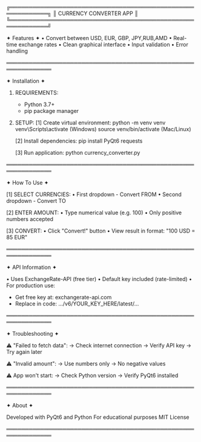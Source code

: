 ╔════════════════════════════════════════════════════════════╗
║                  CURRENCY CONVERTER APP                    ║
╚════════════════════════════════════════════════════════════╝

✦ Features ✦
• Convert between USD, EUR, GBP, JPY,RUB,AMD
• Real-time exchange rates
• Clean graphical interface
• Input validation
• Error handling

══════════════════════════════════════════════════════════════

✦ Installation ✦

1. REQUIREMENTS:
   - Python 3.7+
   - pip package manager

2. SETUP:
   [1] Create virtual environment:
       python -m venv venv
       venv\Scripts\activate  (Windows)
       source venv/bin/activate  (Mac/Linux)

   [2] Install dependencies:
       pip install PyQt6 requests

   [3] Run application:
       python currency_converter.py

══════════════════════════════════════════════════════════════

✦ How To Use ✦

[1] SELECT CURRENCIES:
    • First dropdown - Convert FROM
    • Second dropdown - Convert TO

[2] ENTER AMOUNT:
    • Type numerical value (e.g. 100)
    • Only positive numbers accepted

[3] CONVERT:
    • Click "Convert!" button
    • View result in format:
      "100 USD = 85 EUR"

══════════════════════════════════════════════════════════════

✦ API Information ✦

• Uses ExchangeRate-API (free tier)
• Default key included (rate-limited)
• For production use:
  - Get free key at: exchangerate-api.com
  - Replace in code:
    .../v6/YOUR_KEY_HERE/latest/...

══════════════════════════════════════════════════════════════

✦ Troubleshooting ✦

⚠ "Failed to fetch data":
   → Check internet connection
   → Verify API key
   → Try again later

⚠ "Invalid amount":
   → Use numbers only
   → No negative values

⚠ App won't start:
   → Check Python version
   → Verify PyQt6 installed

══════════════════════════════════════════════════════════════

✦ About ✦

Developed with PyQt6 and Python
For educational purposes
MIT License

══════════════════════════════════════════════════════════════